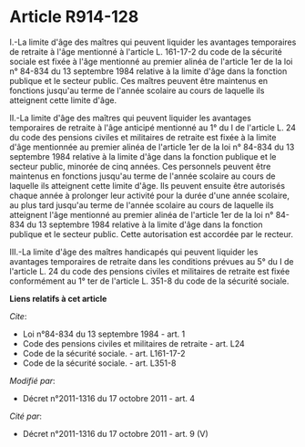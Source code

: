# Article R914-128

I.-La limite d'âge des maîtres qui peuvent liquider les avantages temporaires de retraite à l'âge mentionné à l'article L.
161-17-2 du code de la sécurité sociale est fixée à l'âge mentionné au premier alinéa de l'article 1er de la loi n° 84-834 du
13 septembre 1984 relative à la limite d'âge dans la fonction publique et le secteur public. Ces maîtres peuvent être
maintenus en fonctions jusqu'au terme de l'année scolaire au cours de laquelle ils atteignent cette limite d'âge. 

II.-La limite d'âge des maîtres qui peuvent liquider les avantages temporaires de retraite à l'âge anticipé mentionné au 1°
du I de l'article L. 24 du code des pensions civiles et militaires de retraite est fixée à la limite d'âge mentionnée au
premier alinéa de l'article 1er de la loi n° 84-834 du 13 septembre 1984 relative à la limite d'âge dans la fonction publique
et le secteur public, minorée de cinq années. Ces personnels peuvent être maintenus en fonctions jusqu'au terme de l'année
scolaire au cours de laquelle ils atteignent cette limite d'âge. Ils peuvent ensuite être autorisés chaque année à prolonger
leur activité pour la durée d'une année scolaire, au plus tard jusqu'au terme de l'année scolaire au cours de laquelle ils
atteignent l'âge mentionné au premier alinéa de l'article 1er de la loi n° 84-834 du 13 septembre 1984 relative à la limite
d'âge dans la fonction publique et le secteur public. Cette autorisation est accordée par le recteur. 

III.-La limite d'âge des maîtres handicapés qui peuvent liquider les avantages temporaires de retraite dans les conditions
prévues au 5° du I de l'article L. 24 du code des pensions civiles et militaires de retraite est fixée conformément au 1° ter
de l'article L. 351-8 du code de la sécurité sociale.

**Liens relatifs à cet article**

_Cite_:

  - Loi n°84-834 du 13 septembre 1984 - art. 1
  - Code des pensions civiles et militaires de retraite - art. L24
  - Code de la sécurité sociale. - art. L161-17-2
  - Code de la sécurité sociale. - art. L351-8

_Modifié par_:

  - Décret n°2011-1316 du 17 octobre 2011 - art. 4

_Cité par_:

  - Décret n°2011-1316 du 17 octobre 2011 - art. 9 (V)
